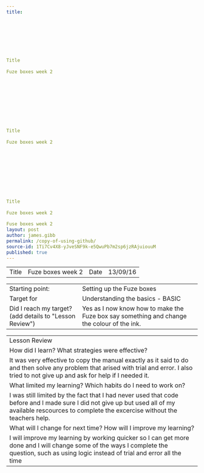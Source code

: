 ```yaml
---
title: 








Title
 
Fuze boxes week 2
 









Title
 
Fuze boxes week 2
 









Title
 
Fuze boxes week 2
 
Fuse boxes week 2
layout: post
author: james.gibb
permalink: /copy-of-using-github/
source-id: 1Ti7Cv4X8-yJveSNF9k-e5QwuPb7m2sp6jzRAjuiouuM
published: true
---
```

<table>
  <tr>
    <td>Title</td>
    <td>Fuze boxes week 2</td>
    <td>Date</td>
    <td>13/09/16</td>
  </tr>
</table>


<table>
  <tr>
    <td>Starting point:</td>
    <td>Setting up the Fuze boxes </td>
  </tr>
  <tr>
    <td>Target for </td>
    <td>Understanding the basics - BASIC</td>
  </tr>
  <tr>
    <td>Did I reach my target? 
(add details to "Lesson Review")</td>
    <td>Yes as I now know how to make the Fuze box say something and change the colour of the ink.</td>
  </tr>
</table>


<table>
  <tr>
    <td>Lesson Review</td>
  </tr>
  <tr>
    <td>How did I learn? What strategies were effective? </td>
  </tr>
  <tr>
    <td>It was very effective to copy the manual exactly as it said to do and then solve any problem that arised with trial and error. I also tried to not give up and ask for help if I needed it.</td>
  </tr>
  <tr>
    <td>What limited my learning? Which habits do I need to work on? </td>
  </tr>
  <tr>
    <td>I was still limited by the fact that I had never used that code before and I made sure I did not give up but used all of my available rescources to complete the excercise without the teachers help.</td>
  </tr>
  <tr>
    <td>What will I change for next time? How will I improve my learning?</td>
  </tr>
  <tr>
    <td>I will improve my learning by working quicker so I can get more done and I will change some of the ways I complete the question, such as using logic instead of trial and error all the time </td>
  </tr>
</table>


